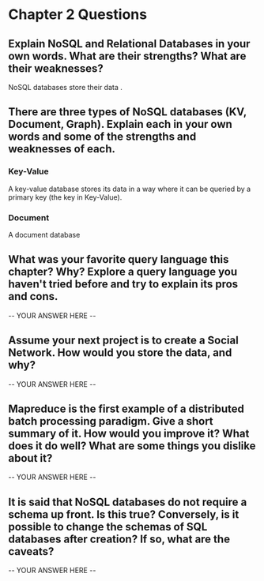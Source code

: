# Chapter 2 Questions

## Explain NoSQL and Relational Databases in your own words. What are their strengths? What are their weaknesses?

NoSQL databases store their data .

## There are three types of NoSQL databases (KV, Document, Graph). Explain each in your own words and some of the strengths and weaknesses of each.

### Key-Value

A key-value database stores its data in a way where it can be queried by
a primary key (the key in Key-Value).

### Document

A document database 

## What was your favorite query language this chapter? Why? Explore a query language you haven't tried before and try to explain its pros and cons.

-- YOUR ANSWER HERE --

## Assume your next project is to create a Social Network. How would you store the data, and why?

-- YOUR ANSWER HERE --

## Mapreduce is the first example of a distributed batch processing paradigm. Give a short summary of it. How would you improve it? What does it do well? What are some things you dislike about it?

-- YOUR ANSWER HERE --

## It is said that NoSQL databases do not require a schema up front. Is this true? Conversely, is it possible to change the schemas of SQL databases after creation? If so, what are the caveats?

-- YOUR ANSWER HERE --
